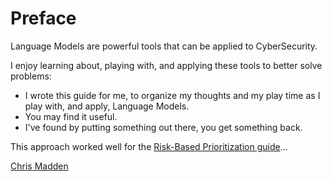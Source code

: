# Preface 

Language Models are powerful tools that can be applied to CyberSecurity.

I enjoy learning about, playing with, and applying these tools to better solve problems:

* I wrote this guide for me, to organize my thoughts and my play time as I play with, and apply, Language Models.
* You may find it useful.
* I've found by putting something out there, you get something back.


This approach worked well for the [Risk-Based Prioritization guide](https://www.linkedin.com/posts/chrisamadden_cybersecurity-riskmanagement-vulnerabilitymanagement-activity-7179915292775452673-5ucc/)...


[Chris Madden](https://www.linkedin.com/in/chrisamadden/)